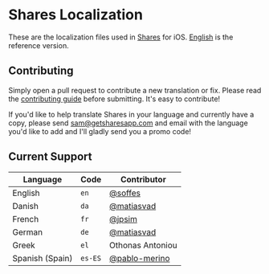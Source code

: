# Shares Localization

These are the localization files used in [Shares](http://getsharesapp.com) for iOS. [English](en.lproj/Localizable.strings) is the reference version.


## Contributing

Simply open a pull request to contribute a new translation or fix. Please read the [contributing guide](Contributing.markdown) before submitting. It's easy to contribute!

If you'd like to help translate Shares in your language and currently have a copy, please send <sam@getsharesapp.com> and email with the language you'd like to add and I'll gladly send you a promo code!


## Current Support

Language             | Code      | Contributor
---------------------|-----------|------------
English              | `en`      | [@soffes](https://github.com/soffes)
Danish               | `da`      | [@matiasvad](https://github.com/matiasvad)
French               | `fr`      | [@jpsim](https://github.com/jpsim)
German               | `de`      | [@matiasvad](https://github.com/lmprht)
Greek                | `el`      | Othonas Antoniou
Spanish (Spain)      | `es-ES`   | [@pablo-merino](https://github.com/pablo-merino)
